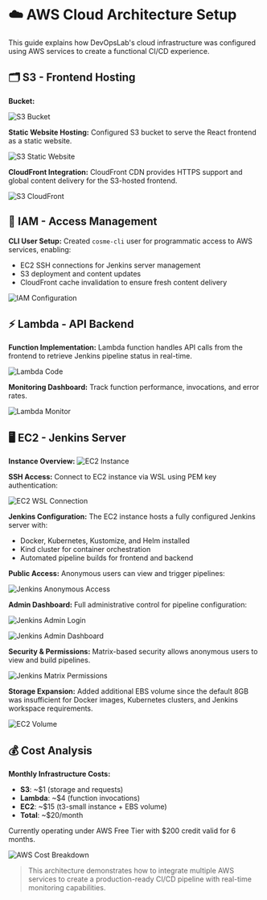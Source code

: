# ☁️ AWS Cloud Architecture Setup

This guide explains how DevOpsLab's cloud infrastructure was configured using AWS services to create a functional CI/CD experience.

## 🗂️ S3 - Frontend Hosting

**Bucket:**

![S3 Bucket](./readme-content/aws/s3.png)

**Static Website Hosting:**
Configured S3 bucket to serve the React frontend as a static website.

![S3 Static Website](./readme-content/aws/s3-static-webpage.png)

**CloudFront Integration:**
CloudFront CDN provides HTTPS support and global content delivery for the S3-hosted frontend.

![S3 CloudFront](./readme-content/aws/s3-cloudfront.png)

## 🔐 IAM - Access Management

**CLI User Setup:**
Created `cosme-cli` user for programmatic access to AWS services, enabling:
- EC2 SSH connections for Jenkins server management
- S3 deployment and content updates
- CloudFront cache invalidation to ensure fresh content delivery

![IAM Configuration](./readme-content/aws/iam.png)

## ⚡ Lambda - API Backend

**Function Implementation:**
Lambda function handles API calls from the frontend to retrieve Jenkins pipeline status in real-time.

![Lambda Code](./readme-content/aws/lambda-code.png)

**Monitoring Dashboard:**
Track function performance, invocations, and error rates.

![Lambda Monitor](./readme-content/aws/lambda-monitor.png)

## 🖥️ EC2 - Jenkins Server

**Instance Overview:**
![EC2 Instance](./readme-content/aws/ec2.png)

**SSH Access:**
Connect to EC2 instance via WSL using PEM key authentication:

![EC2 WSL Connection](./readme-content/aws/ec2-wsl.png)

**Jenkins Configuration:**
The EC2 instance hosts a fully configured Jenkins server with:
- Docker, Kubernetes, Kustomize, and Helm installed
- Kind cluster for container orchestration
- Automated pipeline builds for frontend and backend

**Public Access:**
Anonymous users can view and trigger pipelines:

![Jenkins Anonymous Access](./readme-content/aws/ec2-jenkins-anonymous.png)

**Admin Dashboard:**
Full administrative control for pipeline configuration:

![Jenkins Admin Login](./readme-content/aws/ec2-jenkins-admin-login.png)

![Jenkins Admin Dashboard](./readme-content/aws/ec2-jenkins-admin-dashboard.png)

**Security & Permissions:**
Matrix-based security allows anonymous users to view and build pipelines.

![Jenkins Matrix Permissions](./readme-content/aws/ec2-jenkins-admin-matrix-permissions.png)

**Storage Expansion:**
Added additional EBS volume since the default 8GB was insufficient for Docker images, Kubernetes clusters, and Jenkins workspace requirements.

![EC2 Volume](./readme-content/aws/ec2-volume.png)

## 💰 Cost Analysis

**Monthly Infrastructure Costs:**
- **S3**: ~$1 (storage and requests)
- **Lambda**: ~$4 (function invocations)
- **EC2**: ~$15 (t3-small instance + EBS volume)
- **Total**: ~$20/month

Currently operating under AWS Free Tier with $200 credit valid for 6 months.

![AWS Cost Breakdown](./readme-content/aws/aws-cost-and-pricing.png)

> This architecture demonstrates how to integrate multiple AWS services to create a production-ready CI/CD pipeline with real-time monitoring capabilities.
